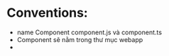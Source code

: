 # Conventions:

- name Component component.js và component.ts
- Component sẽ nằm trong thư mục webapp
-
